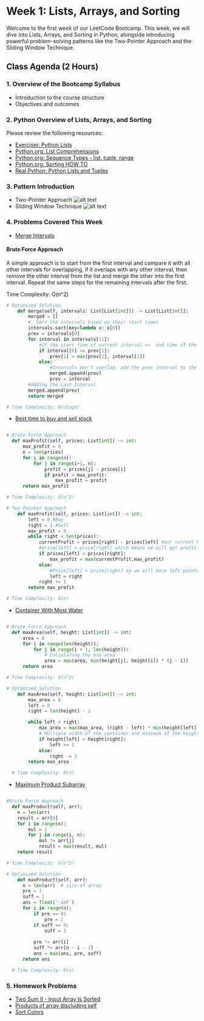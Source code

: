 # Week 1: Lists, Arrays, and Sorting

Welcome to the first week of our LeetCode Bootcamp. This week, we will dive into Lists, Arrays, and Sorting in Python, alongside introducing powerful problem-solving patterns like the Two-Pointer Approach and the Sliding Window Technique.

## Class Agenda (2 Hours)

### 1. Overview of the Bootcamp Syllabus

- Introduction to the course structure
- Objectives and outcomes

### 2. Python Overview of Lists, Arrays, and Sorting

Please review the following resources:

- [Exercism: Python Lists](https://exercism.org/tracks/python/concepts/lists)
- [Python.org: List Comprehensions](https://docs.python.org/3/tutorial/datastructures.html#list-comprehensions)
- [Python.org: Sequence Types - list, tuple, range](https://docs.python.org/3/library/stdtypes.html#sequence-types-list-tuple-range)
- [Python.org: Sorting HOW TO](https://docs.python.org/3/howto/sorting.html#)
- [Real Python: Python Lists and Tuples](https://realpython.com/python-lists-tuples/) 

### 3. Pattern Introduction

- Two-Pointer Approach
![alt text](./TwoPointerApproach.png)
- Sliding Window Technique
![alt text](./SlidingWindowApproach.png)


### 4. Problems Covered This Week

- [Merge Intervals](https://leetcode.com/problems/merge-intervals/description/)

#### Brute Force Approach

A simple approach is to start from the first interval and compare it with all other intervals for overlapping, if it overlaps with any other interval, then remove the other interval from the list and merge the other into the first interval. Repeat the same steps for the remaining intervals after the first.

Time Complexity: O(n^2)

```python
# Optimized Solution 
    def merge(self, intervals: List[List[int]]) -> List[List[int]]:   
        merged = []
        #  Sort the intervals based on their start times
        intervals.sort(key=lambda x: x[0])
        prev = intervals[0]
        for interval in intervals[1:]:
            #If the start time of current interval <=  end time of the prev interval
            if interval[0] <= prev[1]:
                prev[1] = max(prev[1], interval[1])
            else:
                #Intervals don't overlap, add the prev interval to the merged list
                merged.append(prev)
                prev = interval
        #Adding the Last Interval
        merged.append(prev)
        return merged

# Time Complexity: O(nlogn)
```

- [Best time to buy and sell stock](https://leetcode.com/problems/best-time-to-buy-and-sell-stock/)

```python

# Brute Force Approach
  def maxProfit(self, prices: List[int]) -> int:
      max_profit = 0
      n = len(prices)
      for i in range(n):
          for j in range(i+1, n):
              profit = prices[j] - prices[i]
              if profit > max_profit:
                  max_profit = profit
      return max_profit

# Time Complexity: O(n^2)

# Two Pointer Approach
    def maxProfit(self, prices: List[int]) -> int:
        left = 0 #Buy
        right = 1 #Sell
        max_profit = 0
        while right < len(prices):
            currentProfit = prices[right] - prices[left] #our current Profit
            #price[left] < price[right] which means we will get profit  
            if prices[left] < prices[right]:
                max_profit = max(currentProfit,max_profit)
            else:
                #Price[left] > price[right] so we will move left pointer to the right 
                left = right
            right += 1
        return max_profit

# Time Complexity: O(n)
```

- [Container With Most Water](https://leetcode.com/problems/container-with-most-water/)

```python

# Brute Force Approach
  def maxArea(self, height: List[int]) -> int:
      area = 0
      for i in range(len(height)):
          for j in range(i + 1, len(height)):
              # Calculating the max area
              area = max(area, min(height[j], height[i]) * (j - i))
      return area

# Time Complexity: O(n^2)

# Optimized Solution 
    def maxArea(self, height: List[int]) -> int:
        max_area = 0
        left = 0
        right = len(height) - 1

        while left < right: 
            max_area = max(max_area, (right - left) * min(height[left], height[right]))
            # Multiple width of the container and minimum of the heights of the two lines.
            if height[left] < height[right]:
                left += 1
            else:
                right -= 1
        return max_area

  # Time Complexity: O(n)
```

- [Maximum Product Subarray](https://leetcode.com/problems/maximum-product-subarray/description/)

```python

#Brute Force Approach
  def maxProduct(self, arr):
    n = len(arr)
    result = arr[0]
    for i in range(n):
        mul = 1    
        for j in range(i, n):
            mul *= arr[j]
            result = max(result, mul)       
    return result

# Time Complexity: O(n^2)

# Optimized Solution
    def maxProduct(self, arr):
      n = len(arr)  # size of array
      pre = 1
      suff = 1
      ans = float('-inf')     
      for i in range(n):
          if pre == 0:
              pre = 1
          if suff == 0:
              suff = 1
          
          pre *= arr[i]
          suff *= arr[n - i - 1]
          ans = max(ans, pre, suff)        
      return ans

  # Time Complexity: O(n)

```

### 5. Homework Problems 

- [Two Sum II - Input Array Is Sorted](https://leetcode.com/problems/two-sum-ii-input-array-is-sorted/description/)
- [Products of array discluding self](https://leetcode.com/problems/product-of-array-except-self/description/)
- [Sort Colors](https://leetcode.com/problems/sort-colors/description/)

